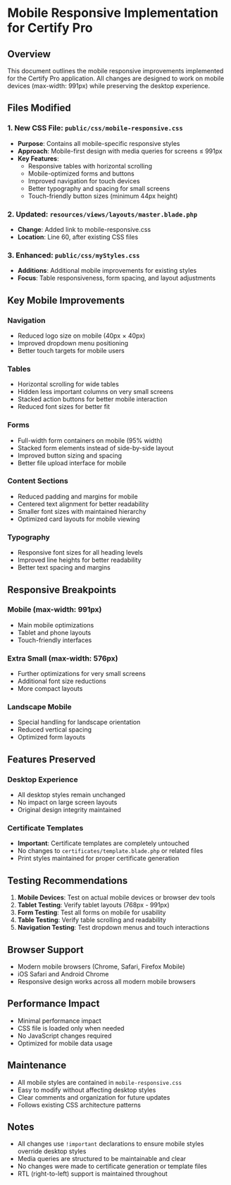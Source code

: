# Mobile Responsive Implementation for Certify Pro

## Overview
This document outlines the mobile responsive improvements implemented for the Certify Pro application. All changes are designed to work on mobile devices (max-width: 991px) while preserving the desktop experience.

## Files Modified

### 1. New CSS File: `public/css/mobile-responsive.css`
- **Purpose**: Contains all mobile-specific responsive styles
- **Approach**: Mobile-first design with media queries for screens ≤ 991px
- **Key Features**:
  - Responsive tables with horizontal scrolling
  - Mobile-optimized forms and buttons
  - Improved navigation for touch devices
  - Better typography and spacing for small screens
  - Touch-friendly button sizes (minimum 44px height)

### 2. Updated: `resources/views/layouts/master.blade.php`
- **Change**: Added link to mobile-responsive.css
- **Location**: Line 60, after existing CSS files

### 3. Enhanced: `public/css/myStyles.css`
- **Additions**: Additional mobile improvements for existing styles
- **Focus**: Table responsiveness, form spacing, and layout adjustments

## Key Mobile Improvements

### Navigation
- Reduced logo size on mobile (40px × 40px)
- Improved dropdown menu positioning
- Better touch targets for mobile users

### Tables
- Horizontal scrolling for wide tables
- Hidden less important columns on very small screens
- Stacked action buttons for better mobile interaction
- Reduced font sizes for better fit

### Forms
- Full-width form containers on mobile (95% width)
- Stacked form elements instead of side-by-side layout
- Improved button sizing and spacing
- Better file upload interface for mobile

### Content Sections
- Reduced padding and margins for mobile
- Centered text alignment for better readability
- Smaller font sizes with maintained hierarchy
- Optimized card layouts for mobile viewing

### Typography
- Responsive font sizes for all heading levels
- Improved line heights for better readability
- Better text spacing and margins

## Responsive Breakpoints

### Mobile (max-width: 991px)
- Main mobile optimizations
- Tablet and phone layouts
- Touch-friendly interfaces

### Extra Small (max-width: 576px)
- Further optimizations for very small screens
- Additional font size reductions
- More compact layouts

### Landscape Mobile
- Special handling for landscape orientation
- Reduced vertical spacing
- Optimized form layouts

## Features Preserved

### Desktop Experience
- All desktop styles remain unchanged
- No impact on large screen layouts
- Original design integrity maintained

### Certificate Templates
- **Important**: Certificate templates are completely untouched
- No changes to `certificates/template.blade.php` or related files
- Print styles maintained for proper certificate generation

## Testing Recommendations

1. **Mobile Devices**: Test on actual mobile devices or browser dev tools
2. **Tablet Testing**: Verify tablet layouts (768px - 991px)
3. **Form Testing**: Test all forms on mobile for usability
4. **Table Testing**: Verify table scrolling and readability
5. **Navigation Testing**: Test dropdown menus and touch interactions

## Browser Support

- Modern mobile browsers (Chrome, Safari, Firefox Mobile)
- iOS Safari and Android Chrome
- Responsive design works across all modern mobile browsers

## Performance Impact

- Minimal performance impact
- CSS file is loaded only when needed
- No JavaScript changes required
- Optimized for mobile data usage

## Maintenance

- All mobile styles are contained in `mobile-responsive.css`
- Easy to modify without affecting desktop styles
- Clear comments and organization for future updates
- Follows existing CSS architecture patterns

## Notes

- All changes use `!important` declarations to ensure mobile styles override desktop styles
- Media queries are structured to be maintainable and clear
- No changes were made to certificate generation or template files
- RTL (right-to-left) support is maintained throughout
